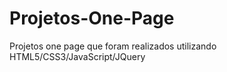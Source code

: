 # Projetos-One-Page
 Projetos one page que foram realizados utilizando HTML5/CSS3/JavaScript/JQuery
